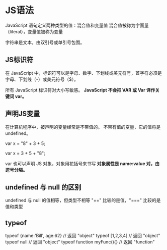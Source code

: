 # JS语法

JavaScript 语句定义两种类型的值：混合值和变量值
混合值被称为字面量（literal），变量值被称为变量

字符串是文本，由双引号或单引号包围。

## JS标识符

在 JavaScript 中，标识符可以是字母、数字、下划线或美元符号，首字符必须是字母、下划线（-）或美元符号（$）。

所有 JavaScript 标识符对大小写敏感。
**JavaScript 不会把 VAR 或 Var 译作关键词 var。**

## 声明JS变量

在计算机程序中，被声明的变量经常是不带值的。
不带有值的变量，它的值将是 undefined。

var x = "8" + 3 + 5;
<!-- 结果为835  -->
var x = 3 + 5 + "8";
<!-- 结果为88 -->

var 也可以声明 JS 对象，对象用花括号来书写
**对象属性是 name:value 对，由逗号分隔。**

## undefined 与 null 的区别

undefined 与 null 的值相等，但类型不相等
"==" 比较的是值，"===" 比较的是值和类型

## typeof

typeof {name:'Bill', age:62} // 返回 "object"
typeof [1,2,3,4]             // 返回 "object"
typeof null                  // 返回 "object"
typeof function myFunc(){}   // 返回 "function"
